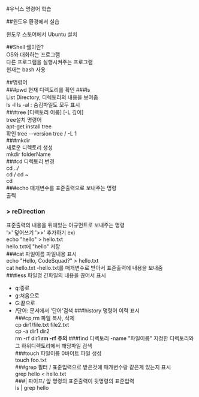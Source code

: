 #유닉스 명령어 학습  

##윈도우 환경에서 실습  

윈도우 스토어에서 Ubuntu 설치  

##Shell
쉘이란?  
OS와 대화하는 프로그램  
다른 프로그램을 실행시켜주는 프로그램  
현재는 bash 사용  

##명령어  
###pwd
현재 디렉토리를 확인
###ls  
List Directory, 디렉토리의 내용을 보여줌  
ls -l
ls -al : 숨김파일도 모두 표시  
###tree [디렉토리 이름] [-L 깊이]  
tree설치 명령어  
apt-get install tree  
확인  tree --version
tree / -L 1  
###mkdir  
새로운 디렉토리 생성  
mkdir folderName  
###cd
디렉토리 변경  
cd ../  
cd /
cd ~  
cd    
###echo
매개변수를 표준출력으로 보내주는 명령  
출력  
### > reDirection
표준출력의 내용을 뒤에있는 아규먼트로 보내주는 명령  
'>' 덮어쓰기
'>>' 추가하기
ex)  
echo "hello" > hello.txt  
hello.txt에 "hello" 저장  
###cat 파일이름
파일내용 표시  
echo "Hello, CodeSquad?" > hello.txt  
cat hello.txt -hello.txt를 매개변수로 받아서 표준출력에 내용을 보내줌  
###less 파일명
긴파일의 내용을 끊어서 표시
- q:종료
- g:처음으로
- G:끝으로
- /단어: 문서에서 '단어'검색
###history
명령어 이력 표시  
###cp,rm
파일 복사, 삭제  
cp dir1/file.txt file2.txt  
cp -a dir1 dir2  
rm -rf dir1 **rm -rf 주의**
###find 디렉토리 -name "파일이름"
지정한 디렉토리와 그 하위디렉토리에서 해당파일 검색  
###touch 파일이름
0바이트 파일 생성  
touch foo.txt  
###grep
필터 / 표준입력으로 받은것에 매개변수랑 같은게 있는지 표시  
grep hello < hello.txt  
###|
파이프/ 앞 명령의 표준출력이 뒷명령의 표준입력  
ls | grep hello
